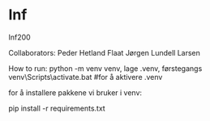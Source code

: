 # Inf
Inf200

Collaborators:
Peder Hetland Flaat
Jørgen Lundell Larsen




How to run: 
python -m venv venv, lage .venv, førstegangs
venv\Scripts\activate.bat #for å aktivere .venv


for å installere pakkene vi bruker i venv:

pip install -r requirements.txt
